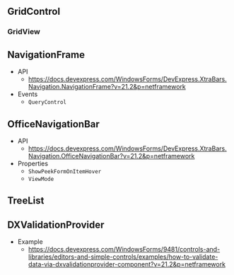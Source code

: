 ## GridControl
### GridView
## NavigationFrame
- API
  - https://docs.devexpress.com/WindowsForms/DevExpress.XtraBars.Navigation.NavigationFrame?v=21.2&p=netframework
- Events
  - ```QueryControl```
## OfficeNavigationBar
- API
  - https://docs.devexpress.com/WindowsForms/DevExpress.XtraBars.Navigation.OfficeNavigationBar?v=21.2&p=netframework
- Properties
  - ```ShowPeekFormOnItemHover```
  - ```ViewMode```
## TreeList
## DXValidationProvider
- Example
  - https://docs.devexpress.com/WindowsForms/9481/controls-and-libraries/editors-and-simple-controls/examples/how-to-validate-data-via-dxvalidationprovider-component?v=21.2&p=netframework
